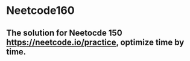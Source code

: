 # Neetcode160
## The solution for Neetocde 150 https://neetcode.io/practice, optimize time by time.
